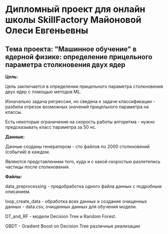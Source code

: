 # Дипломный проект для онлайн школы SkillFactory Майоновой Олеси Евгеньевны

## Тема проекта: "Машинное обучение" в ядерной физике: определение прицельного параметра столкновения двух ядер


**Цель:**

Цель заключается в определении прицельного параметра столкновения двух ядер с помощью методов ML. 

Изначально задача регрессии, но сведена к задаче классификации - разбили отрезок возможных значений прицельного параметра на классы. 

Есть некоторые ограничения на скорость работы алгоритма - нужно предсказывать класс параметра за 50 нс.


**Данные:**

Данные созданы генератором - сто файлов по 2000 столкновений (событий) в каждом. 

Являются представлением того, куда и с какой скоростью разлетелись частицы после столкновения.


**Файлы:**

data_preprocessing - предобработка одного файла данных с подробным описанием.

loop_create_data - обработка всех данных и создание очищенных данных - data.csv, очищенных данных для обучения модели.

DT_and_RF - модели Decision Tree и Random Forest.

GBDT - Gradient Boost on Decision Tree различные реализации
